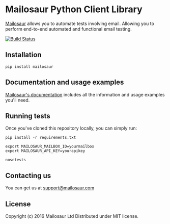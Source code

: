 # Mailosaur Python Client Library

[Mailosaur](https://mailosaur.com) allows you to automate tests involving email. Allowing you to perform end-to-end automated and functional email testing.

[![Build Status](https://travis-ci.org/mailosaur/mailosaur-python.svg?branch=master)](https://travis-ci.org/mailosaur/mailosaur-python)

## Installation

```
pip install mailosaur
```

## Documentation and usage examples

[Mailosaur's documentation](https://mailosaur.com/docs) includes all the information and usage examples you'll need.

## Running tests

Once you've cloned this repository locally, you can simply run:

```
pip install -r requirements.txt

export MAILOSAUR_MAILBOX_ID=yourmailbox
export MAILOSAUR_API_KEY=yourapikey

nosetests
```

## Contacting us

You can get us at [support@mailosaur.com](mailto:support@mailosaur.com)

## License

Copyright (c) 2016 Mailosaur Ltd
Distributed under MIT license.
